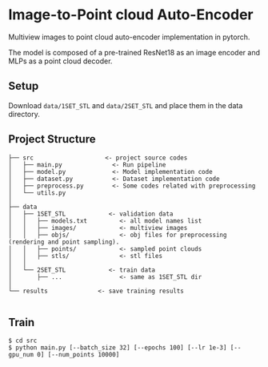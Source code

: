 # Image-to-Point cloud Auto-Encoder
Multiview images to point cloud auto-encoder implementation in pytorch.

The model is composed of a pre-trained ResNet18 as an image encoder and MLPs as a point cloud decoder.

## Setup
Download `data/1SET_STL` and `data/2SET_STL` and place them in the data directory.
## Project Structure
```
├── src                    <- project source codes
│   ├── main.py              <- Run pipeline
│   ├── model.py             <- Model implementation code
│   ├── dataset.py           <- Dataset implementation code
│   ├── preprocess.py        <- Some codes related with preprocessing
│   └── utils.py
│
├── data
│   ├── 1SET_STL            <- validation data
│   │   ├── models.txt         <- all model names list
│   │   ├── images/            <- multiview images
│   │   ├── objs/              <- obj files for preprocessing (rendering and point sampling).
│   │   ├── points/            <- sampled point clouds
│   │   ├── stls/              <- stl files
│   │
│   └── 2SET_STL            <- train data
│       ├── ...                <- same as 1SET_STL dir   
│        
└── results              <- save training results


```
## Train
```
$ cd src
$ python main.py [--batch_size 32] [--epochs 100] [--lr 1e-3] [--gpu_num 0] [--num_points 10000]
```

